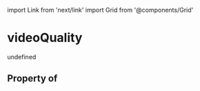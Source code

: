 import Link from 'next/link'
import Grid from '@components/Grid'

# videoQuality

undefined

## Property of



